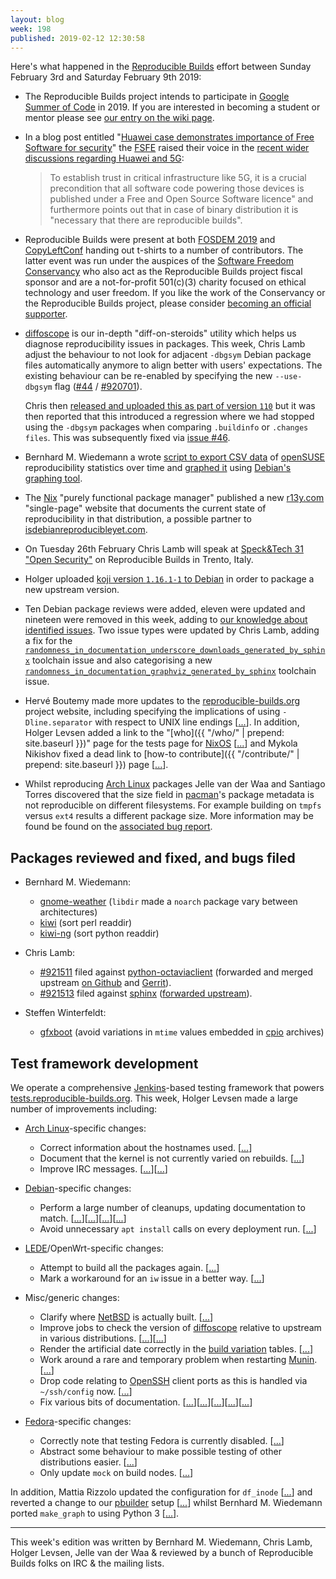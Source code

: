 ```yaml
---
layout: blog
week: 198
published: 2019-02-12 12:30:58
---
```


Here's what happened in the [Reproducible Builds](https://reproducible-builds.org) effort between Sunday February 3rd and Saturday February 9th 2019:

* The Reproducible Builds project intends to participate in [Google Summer of Code](https://summerofcode.withgoogle.com/) in 2019. If you are interested in becoming a student or mentor please see [our entry on the wiki page](https://wiki.debian.org/SummerOfCode2019/Projects#SummerOfCode2019.2FProjects.2FReproducibleBuilds.Reproducible_Builds).

* In a blog post entitled "[Huawei case demonstrates importance of Free Software for security](https://fsfe.org/news/2019/news-20190205-01.en.html)" the [FSFE](https://fsfe.org) raised their voice in the [recent wider discussions regarding Huawei and 5G](https://www.zdnet.com/article/huawei-will-need-5-years-and-2b-to-resolve-uk-security-concerns-report/):

  > To establish trust in critical infrastructure like 5G, it is a crucial precondition that all software code powering those devices is published under a Free and Open Source Software licence" and furthermore points out that in case of binary distribution it is "necessary that there are reproducible builds".

* Reproducible Builds were present at both [FOSDEM 2019](https://fosdem.org/2019/schedule/) and [CopyLeftConf](https://2019.copyleftconf.org/) handing out t-shirts to a number of contributors. The latter event was run under the auspices of the [Software Freedom Conservancy](https://sfconservancy.org/) who also act as the Reproducible Builds project fiscal sponsor and are a not-for-profit 501(c)(3) charity focused on ethical technology and user freedom. If you like the work of the Conservancy or the Reproducible Builds project, please consider [becoming an official supporter](https://sfconservancy.org/supporter/).

* [diffoscope](https://diffoscope.org/) is our in-depth "diff-on-steroids" utility which helps us diagnose reproducibility issues in packages. This week, Chris Lamb adjust the behaviour to not look for adjacent `-dbgsym` Debian package files automatically anymore to align better with users' expectations. The existing behaviour can be re-enabled by specifying the new `--use-dbgsym` flag ([#44](https://salsa.debian.org/reproducible-builds/diffoscope/issues/44) / [#920701](https://bugs.debian.org/920701)).

   Chris then [released and uploaded this as part of version `110`](https://tracker.debian.org/news/1028027/accepted-diffoscope-110-source-all-into-unstable/) but it was then reported that this introduced a regression where we had stopped using the `-dbgsym` packages when comparing `.buildinfo` or `.changes files`. This was subsequently fixed via [issue #46](https://salsa.debian.org/reproducible-builds/diffoscope/issues/46).

* Bernhard M. Wiedemann a wrote [script to export CSV data](https://github.com/bmwiedemann/reproducibleopensuse/blob/master/rbplot.pl) of [openSUSE](https://opensuse.org) reproducibility statistics over time and [graphed it](https://rb.zq1.de/compare.factory/graph.png) using [Debian's graphing tool](https://salsa.debian.org/qa/jenkins.debian.net/blob/master/bin/make_graph.py).

* The [Nix](https://nixos.org/nix) "purely functional package manager" published a new [r13y.com](https://r13y.com/) "single-page" website that documents the current state of reproducibility in that distribution, a possible partner to [isdebianreproducibleyet.com](https://isdebianreproducibleyet.com/).

* On Tuesday 26th February Chris Lamb will speak at [Speck&Tech 31 "Open Security"](https://www.eventbrite.com/e/specktech-31-open-security-tickets-53503912643) on Reproducible Builds in Trento, Italy.

* Holger uploaded [koji version `1.16.1-1` to Debian](https://tracker.debian.org/news/1028398/accepted-koji-1161-1-source-into-unstable/) in order to package a new upstream version.

* Ten Debian package reviews were added, eleven were updated and nineteen were removed in this week, adding to [our knowledge about identified issues](https://tests.reproducible-builds.org/debian/index_issues.html). Two issue types were updated by Chris Lamb, adding a fix for the [`randomness_in_documentation_underscore_downloads_generated_by_sphinx`](https://salsa.debian.org/reproducible-builds/reproducible-notes/commit/9e2153f8) toolchain issue and also categorising a new [`randomness_in_documentation_graphviz_generated_by_sphinx`](https://salsa.debian.org/reproducible-builds/reproducible-notes/commit/41675a8d) toolchain issue.

* Hervé Boutemy made more updates to the [reproducible-builds.org](https://reproducible-builds.org) project website, including specifying the implications of using `-Dline.separator` with respect to UNIX line endings [[...](https://salsa.debian.org/reproducible-builds/reproducible-website/commit/3fdaa2f)]. In addition, Holger Levsen added a link to the "[who]({{ "/who/" | prepend: site.baseurl }})" page for the tests page for [NixOS](https://nixos.org/nix/) [[...](https://salsa.debian.org/reproducible-builds/reproducible-website/commit/9093f6c)] and Mykola Nikishov fixed a dead link to [how-to contribute]({{ "/contribute/" | prepend: site.baseurl }}) page [[...](https://salsa.debian.org/reproducible-builds/reproducible-website/commit/b7ac922)].

* Whilst reproducing [Arch Linux](https://www.archlinux.org/) packages Jelle van der Waa and Santiago Torres discovered that the size field in [pacman](https://wiki.archlinux.org/index.php/pacman)'s package metadata is not reproducible on different filesystems. For example building on `tmpfs` versus `ext4` results a different package size. More information may be found be found on the [associated bug report](https://bugs.archlinux.org/task/61717).

## Packages reviewed and fixed, and bugs filed

* Bernhard M. Wiedemann:
    * [gnome-weather](https://build.opensuse.org/request/show/671146) (`libdir` made a `noarch` package vary between architectures)
    * [kiwi](https://github.com/openSUSE/kiwi/pull/672) (sort perl readdir)
    * [kiwi-ng](https://github.com/SUSE/kiwi/pull/938) (sort python readdir)

* Chris Lamb:
    * [#921511](https://bugs.debian.org/921511) filed against [python-octaviaclient](https://tracker.debian.org/pkg/python-octaviaclient) (forwarded and merged upstream [on Github](https://github.com/openstack/python-octaviaclient/pull/1) and [Gerrit](https://review.openstack.org/635194)).
    * [#921513](https://bugs.debian.org/921513) filed against [sphinx](https://tracker.debian.org/pkg/sphinx) ([forwarded upstream](https://github.com/sphinx-doc/sphinx/pull/6028)).
* Steffen Winterfeldt:
    * [gfxboot](https://github.com/openSUSE/gfxboot/pull/35) (avoid variations in `mtime` values embedded in [cpio](https://en.wikipedia.org/wiki/Cpio) archives)

## Test framework development

We operate a comprehensive [Jenkins](https://jenkins.io/)-based testing framework that powers [tests.reproducible-builds.org](https://tests.reproducible-builds.org). This week, Holger Levsen made a large number of improvements including:

* [Arch Linux](https://www.archlinux.org/)-specific changes:
    * Correct information about the hostnames used. [[...](https://salsa.debian.org/qa/jenkins.debian.net/commit/83eaf481)]
    * Document that the kernel is not currently varied on rebuilds. [[...](https://salsa.debian.org/qa/jenkins.debian.net/commit/8d6d94d6)]
    * Improve IRC messages. [[...](https://salsa.debian.org/qa/jenkins.debian.net/commit/f9791397)][[...](https://salsa.debian.org/qa/jenkins.debian.net/commit/f7019d9a)]

* [Debian](https://www.debian.org/)-specific changes:
    * Perform a large number of cleanups, updating documentation to match. [[...](https://salsa.debian.org/qa/jenkins.debian.net/commit/9c099966)][[...](https://salsa.debian.org/qa/jenkins.debian.net/commit/3975ac64)][[...](https://salsa.debian.org/qa/jenkins.debian.net/commit/25c9960b)][[...](https://salsa.debian.org/qa/jenkins.debian.net/commit/ae0b90e5)]
    * Avoid unnecessary `apt install` calls on every deployment run. [[...](https://salsa.debian.org/qa/jenkins.debian.net/commit/6de8b742)]

* [LEDE](https://en.wikipedia.org/wiki/LEDE)/OpenWrt-specific changes:
    * Attempt to build all the packages again. [[...](https://salsa.debian.org/qa/jenkins.debian.net/commit/13e62b27)]
    * Mark a workaround for an `iw` issue in a better way. [[...](https://salsa.debian.org/qa/jenkins.debian.net/commit/328dc131)]

* Misc/generic changes:
    * Clarify where [NetBSD](https://www.netbsd.org/) is actually built. [[...](https://salsa.debian.org/qa/jenkins.debian.net/commit/3cb41677)]
    * Improve jobs to check the version of [diffoscope](https://diffoscope.org/) relative to upstream in various distributions. [[...](https://salsa.debian.org/qa/jenkins.debian.net/commit/2a00fdfd)][[...](https://salsa.debian.org/qa/jenkins.debian.net/commit/68d43d67)]
    * Render the artificial date correctly in the [build variation](https://tests.reproducible-builds.org/debian/index_variations.html) tables. [[...](https://salsa.debian.org/qa/jenkins.debian.net/commit/7ea459db)]
    * Work around a rare and temporary problem when restarting [Munin](http://munin-monitoring.org/). [[...](https://salsa.debian.org/qa/jenkins.debian.net/commit/8efeaf25)]
    * Drop code relating to [OpenSSH](https://openssh.org) client ports as this is handled via `~/ssh/config` now. [[...](https://salsa.debian.org/qa/jenkins.debian.net/commit/874a6e23)]
    * Fix various bits of documentation. [[...](https://salsa.debian.org/qa/jenkins.debian.net/commit/b6b2b020)][[...](https://salsa.debian.org/qa/jenkins.debian.net/commit/56d78d7a)][[...](https://salsa.debian.org/qa/jenkins.debian.net/commit/1193a073)][[...](https://salsa.debian.org/qa/jenkins.debian.net/commit/052e30fe)][[...](https://salsa.debian.org/qa/jenkins.debian.net/commit/707c70eb)]

* [Fedora](https://getfedora.org/)-specific changes:
    * Correctly note that testing Fedora is currently disabled. [[...](https://salsa.debian.org/qa/jenkins.debian.net/commit/025a59ad)]
    * Abstract some behaviour to make possible testing of other distributions easier. [[...](https://salsa.debian.org/qa/jenkins.debian.net/commit/ebbb8dce)]
    * Only update `mock` on build nodes. [[...](https://salsa.debian.org/qa/jenkins.debian.net/commit/cd3a475d)]


In addition, Mattia Rizzolo updated the configuration for `df_inode` [[...](https://salsa.debian.org/qa/jenkins.debian.net/commit/6cfb5db5)] and reverted a change to our [pbuilder](https://wiki.debian.org/PbuilderTricks) setup [[...](https://salsa.debian.org/qa/jenkins.debian.net/commit/676d63a8)] whilst Bernhard M. Wiedemann ported `make_graph` to using Python 3 [[...](https://salsa.debian.org/qa/jenkins.debian.net/commit/1ce73fcb)].

---

This week's edition was written by Bernhard M. Wiedemann, Chris Lamb, Holger Levsen, Jelle van der Waa & reviewed by a bunch of Reproducible Builds folks on IRC & the mailing lists.
